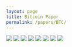 ```yaml
---
layout: page
title: Bitcoin Paper
permalink: /papers/BTC/
---
```

![](https://github.com/tfrank0651/tfrank0651.github.io/blob/19abe48bfe55a0329d02b378286851749f2b9fb3/papers/BTC_p1.png)
![](https://github.com/tfrank0651/tfrank0651.github.io/blob/19abe48bfe55a0329d02b378286851749f2b9fb3/papers/BTC_p2.png)
![](https://github.com/tfrank0651/tfrank0651.github.io/blob/19abe48bfe55a0329d02b378286851749f2b9fb3/papers/BTC_p3.png)
![](https://github.com/tfrank0651/tfrank0651.github.io/blob/19abe48bfe55a0329d02b378286851749f2b9fb3/papers/BTC_p4.png)
![](https://github.com/tfrank0651/tfrank0651.github.io/blob/19abe48bfe55a0329d02b378286851749f2b9fb3/papers/BTC_p5.png)
![](https://github.com/tfrank0651/tfrank0651.github.io/blob/19abe48bfe55a0329d02b378286851749f2b9fb3/papers/BTC_p6.png)
![](https://github.com/tfrank0651/tfrank0651.github.io/blob/19abe48bfe55a0329d02b378286851749f2b9fb3/papers/BTC_p7.png)
![](https://github.com/tfrank0651/tfrank0651.github.io/blob/19abe48bfe55a0329d02b378286851749f2b9fb3/papers/BTC_p8.png)
